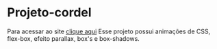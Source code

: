 # Projeto-cordel
Para acessar ao site [clique aqui](https://marlonroubt.github.io/Projeto-cordel/)
Esse projeto possui animações de CSS, flex-box, efeito parallax, box's e box-shadows.
